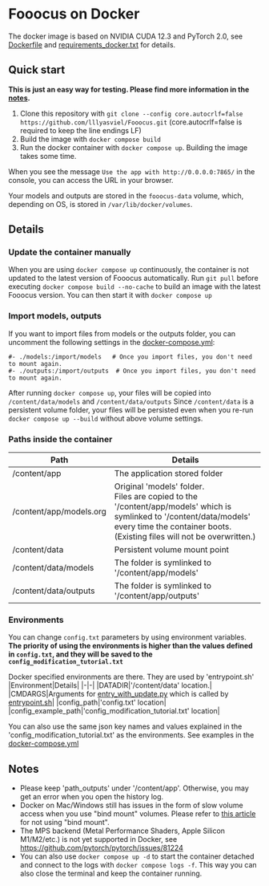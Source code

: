 # Fooocus on Docker

The docker image is based on NVIDIA CUDA 12.3 and PyTorch 2.0, see [Dockerfile](Dockerfile) and [requirements_docker.txt](requirements_docker.txt) for details.

## Quick start

**This is just an easy way for testing. Please find more information in the [notes](#notes).**

1. Clone this repository with `git clone --config core.autocrlf=false https://github.com/lllyasviel/Fooocus.git` (core.autocrlf=false is required to keep the line endings LF)
2. Build the image with `docker compose build`
3. Run the docker container with `docker compose up`. Building the image takes some time.

When you see the message  `Use the app with http://0.0.0.0:7865/` in the console, you can access the URL in your browser.

Your models and outputs are stored in the `fooocus-data` volume, which, depending on OS, is stored in `/var/lib/docker/volumes`.

## Details

### Update the container manually

When you are using `docker compose up` continuously, the container is not updated to the latest version of Fooocus automatically.
Run `git pull` before executing `docker compose build --no-cache` to build an image with the latest Fooocus version.
You can then start it with `docker compose up`

### Import models, outputs
If you want to import files from models or the outputs folder, you can uncomment the following settings in the [docker-compose.yml](docker-compose.yml):
```
#- ./models:/import/models   # Once you import files, you don't need to mount again.
#- ./outputs:/import/outputs  # Once you import files, you don't need to mount again.
```
After running `docker compose up`, your files will be copied into `/content/data/models` and `/content/data/outputs`
Since `/content/data` is a persistent volume folder, your files will be persisted even when you re-run `docker compose up --build` without above volume settings.


### Paths inside the container

|Path|Details|
|-|-|
|/content/app|The application stored folder|
|/content/app/models.org|Original 'models' folder.<br> Files are copied to the '/content/app/models' which is symlinked to '/content/data/models' every time the container boots. (Existing files will not be overwritten.) |
|/content/data|Persistent volume mount point|
|/content/data/models|The folder is symlinked to '/content/app/models'|
|/content/data/outputs|The folder is symlinked to '/content/app/outputs'|

### Environments

You can change `config.txt` parameters by using environment variables.
**The priority of using the environments is higher than the values defined in `config.txt`, and they will be saved to the `config_modification_tutorial.txt`**

Docker specified environments are there. They are used by 'entrypoint.sh'
|Environment|Details|
|-|-|
|DATADIR|'/content/data' location.|
|CMDARGS|Arguments for [entry_with_update.py](entry_with_update.py) which is called by [entrypoint.sh](entrypoint.sh)|
|config_path|'config.txt' location|
|config_example_path|'config_modification_tutorial.txt' location|

You can also use the same json key names and values explained in the 'config_modification_tutorial.txt' as the environments.
See examples in the [docker-compose.yml](docker-compose.yml)

## Notes

- Please keep 'path_outputs' under '/content/app'. Otherwise, you may get an error when you open the history log.
- Docker on Mac/Windows still has issues in the form of slow volume access when you use "bind mount" volumes. Please refer to [this article](https://docs.docker.com/storage/volumes/#use-a-volume-with-docker-compose) for not using "bind mount".
- The MPS backend (Metal Performance Shaders, Apple Silicon M1/M2/etc.) is not yet supported in Docker, see https://github.com/pytorch/pytorch/issues/81224
- You can also use `docker compose up -d` to start the container detached and connect to the logs with `docker compose logs -f`. This way you can also close the terminal and keep the container running.
